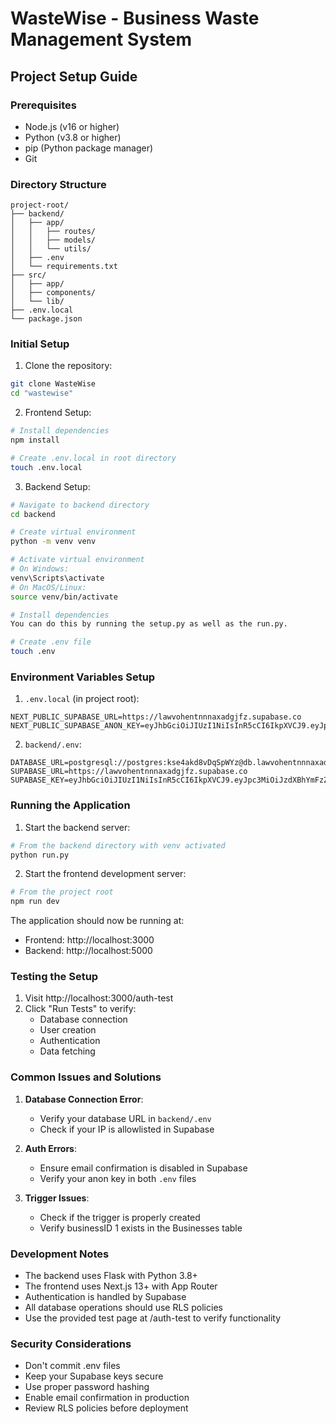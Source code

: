 # WasteWise - Business Waste Management System

## Project Setup Guide

### Prerequisites
- Node.js (v16 or higher)
- Python (v3.8 or higher)
- pip (Python package manager)
- Git

### Directory Structure
```
project-root/
├── backend/
│   ├── app/
│   │   ├── routes/
│   │   ├── models/
│   │   └── utils/
│   ├── .env
│   └── requirements.txt
├── src/
│   ├── app/
│   ├── components/
│   └── lib/
├── .env.local
└── package.json
```

### Initial Setup

1. Clone the repository:
```bash
git clone WasteWise
cd "wastewise"
```

2. Frontend Setup:
```bash
# Install dependencies
npm install

# Create .env.local in root directory
touch .env.local
```

3. Backend Setup:
```bash
# Navigate to backend directory
cd backend

# Create virtual environment
python -m venv venv

# Activate virtual environment
# On Windows:
venv\Scripts\activate
# On MacOS/Linux:
source venv/bin/activate

# Install dependencies
You can do this by running the setup.py as well as the run.py. 

# Create .env file
touch .env
```

### Environment Variables Setup

1. `.env.local` (in project root):
```plaintext
NEXT_PUBLIC_SUPABASE_URL=https://lawvohentnnnaxadgjfz.supabase.co
NEXT_PUBLIC_SUPABASE_ANON_KEY=eyJhbGciOiJIUzI1NiIsInR5cCI6IkpXVCJ9.eyJpc3MiOiJzdXBhYmFzZSIsInJlZiI6Imxhd3ZvaGVudG5ubmF4YWRnamZ6Iiwicm9sZSI6ImFub24iLCJpYXQiOjE3Mzk2NDI3MDksImV4cCI6MjA1NTIxODcwOX0.KXnu4bSoHzeTS0OHB3jC0PlrKX3b5PlCHOeOA0H0q8I
```

2. `backend/.env`:
```plaintext
DATABASE_URL=postgresql://postgres:kse4akd8vDqSpWYz@db.lawvohentnnnaxadgjfz.supabase.co:5432/postgres
SUPABASE_URL=https://lawvohentnnnaxadgjfz.supabase.co
SUPABASE_KEY=eyJhbGciOiJIUzI1NiIsInR5cCI6IkpXVCJ9.eyJpc3MiOiJzdXBhYmFzZSIsInJlZiI6Imxhd3ZvaGVudG5ubmF4YWRnamZ6Iiwicm9sZSI6ImFub24iLCJpYXQiOjE3Mzk2NDI3MDksImV4cCI6MjA1NTIxODcwOX0.KXnu4bSoHzeTS0OHB3jC0PlrKX3b5PlCHOeOA0H0q8I
```

### Running the Application

1. Start the backend server:
```bash
# From the backend directory with venv activated
python run.py
```

2. Start the frontend development server:
```bash
# From the project root
npm run dev
```

The application should now be running at:
- Frontend: http://localhost:3000
- Backend: http://localhost:5000

### Testing the Setup

1. Visit http://localhost:3000/auth-test
2. Click "Run Tests" to verify:
   - Database connection
   - User creation
   - Authentication
   - Data fetching

### Common Issues and Solutions

1. **Database Connection Error**:
   - Verify your database URL in `backend/.env`
   - Check if your IP is allowlisted in Supabase

2. **Auth Errors**:
   - Ensure email confirmation is disabled in Supabase
   - Verify your anon key in both `.env` files

3. **Trigger Issues**:
   - Check if the trigger is properly created
   - Verify businessID 1 exists in the Businesses table

### Development Notes

- The backend uses Flask with Python 3.8+
- The frontend uses Next.js 13+ with App Router
- Authentication is handled by Supabase
- All database operations should use RLS policies
- Use the provided test page at /auth-test to verify functionality

### Security Considerations

- Don't commit .env files
- Keep your Supabase keys secure
- Use proper password hashing
- Enable email confirmation in production
- Review RLS policies before deployment
